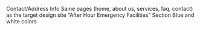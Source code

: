 Contact/Address Info
Same pages (home, about us, services, faq, contact) as the target design site
“After Hour Emergency Facilities” Section
Blue and white colors
